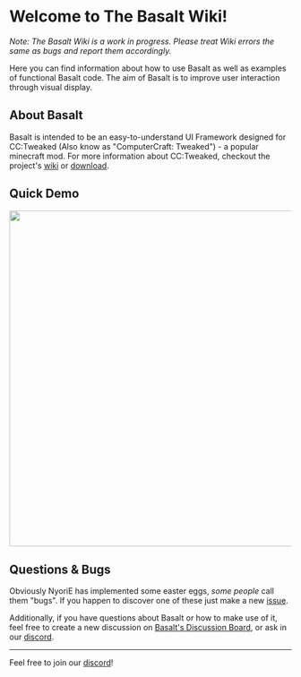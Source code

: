 # Welcome to The Basalt Wiki!

*Note: The Basalt Wiki is a work in progress. Please treat Wiki errors the same as bugs and report them accordingly.*

Here you can find information about how to use Basalt as well as examples of functional Basalt code. The aim of Basalt is to improve user interaction through visual display.

## About Basalt

Basalt is intended to be an easy-to-understand UI Framework designed for CC:Tweaked (Also know as "ComputerCraft: Tweaked") - a popular minecraft mod. For more information about CC:Tweaked, checkout the project's [wiki](https://tweaked.cc/) or [download](https://www.curseforge.com/minecraft/mc-mods/cc-tweaked).

## Quick Demo
<img src="https://raw.githubusercontent.com/Pyroxenium/Basalt/master/docs/_media/basaltPreview2.gif" width="600">

## Questions & Bugs

Obviously NyoriE has implemented some easter eggs, *some people* call them "bugs". If you happen to discover one of these just make a new <a href="https://github.com/Pyroxenium/Basalt/issues">issue</a>. 

Additionally, if you have questions about Basalt or how to make use of it, feel free to create a new discussion on <a href="https://github.com/Pyroxenium/Basalt/discussions">Basalt's Discussion Board</a>, or ask in our [discord](https://discord.gg/yNNnmBVBpE).

---

Feel free to join our [discord](https://discord.gg/yNNnmBVBpE)!

<br><br>
